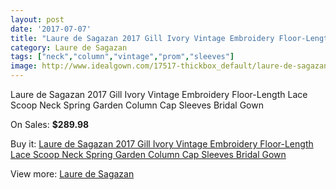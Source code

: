 ```yaml
---
layout: post
date: '2017-07-07'
title: "Laure de Sagazan 2017 Gill Ivory Vintage Embroidery Floor-Length Lace Scoop Neck Spring Garden Column Cap Sleeves Bridal Gown"
category: Laure de Sagazan
tags: ["neck","column","vintage","prom","sleeves"]
image: http://www.idealgown.com/17517-thickbox_default/laure-de-sagazan-2017-gill-ivory-vintage-embroidery-floor-length-lace-scoop-neck-spring-garden-column-cap-sleeves-bridal-gown.jpg
---
```

Laure de Sagazan 2017 Gill Ivory Vintage Embroidery Floor-Length Lace Scoop Neck Spring Garden Column Cap Sleeves Bridal Gown

On Sales: **$289.98**
<a href="https://www.idealgown.com/en/laure-de-sagazan/6854-laure-de-sagazan-2017-gill-ivory-vintage-embroidery-floor-length-lace-scoop-neck-spring-garden-column-cap-sleeves-bridal-gown.html"><amp-img layout="responsive" width="600" height="600" src="//www.idealgown.com/17517-thickbox_default/laure-de-sagazan-2017-gill-ivory-vintage-embroidery-floor-length-lace-scoop-neck-spring-garden-column-cap-sleeves-bridal-gown.jpg" alt="Laure de Sagazan 2017 Gill Ivory Vintage Embroidery Floor-Length Lace Scoop Neck Spring Garden Column Cap Sleeves Bridal Gown 0" /></a>
<a href="https://www.idealgown.com/en/laure-de-sagazan/6854-laure-de-sagazan-2017-gill-ivory-vintage-embroidery-floor-length-lace-scoop-neck-spring-garden-column-cap-sleeves-bridal-gown.html"><amp-img layout="responsive" width="600" height="600" src="//www.idealgown.com/17522-thickbox_default/laure-de-sagazan-2017-gill-ivory-vintage-embroidery-floor-length-lace-scoop-neck-spring-garden-column-cap-sleeves-bridal-gown.jpg" alt="Laure de Sagazan 2017 Gill Ivory Vintage Embroidery Floor-Length Lace Scoop Neck Spring Garden Column Cap Sleeves Bridal Gown 1" /></a>
<a href="https://www.idealgown.com/en/laure-de-sagazan/6854-laure-de-sagazan-2017-gill-ivory-vintage-embroidery-floor-length-lace-scoop-neck-spring-garden-column-cap-sleeves-bridal-gown.html"><amp-img layout="responsive" width="600" height="600" src="//www.idealgown.com/17521-thickbox_default/laure-de-sagazan-2017-gill-ivory-vintage-embroidery-floor-length-lace-scoop-neck-spring-garden-column-cap-sleeves-bridal-gown.jpg" alt="Laure de Sagazan 2017 Gill Ivory Vintage Embroidery Floor-Length Lace Scoop Neck Spring Garden Column Cap Sleeves Bridal Gown 2" /></a>
<a href="https://www.idealgown.com/en/laure-de-sagazan/6854-laure-de-sagazan-2017-gill-ivory-vintage-embroidery-floor-length-lace-scoop-neck-spring-garden-column-cap-sleeves-bridal-gown.html"><amp-img layout="responsive" width="600" height="600" src="//www.idealgown.com/17520-thickbox_default/laure-de-sagazan-2017-gill-ivory-vintage-embroidery-floor-length-lace-scoop-neck-spring-garden-column-cap-sleeves-bridal-gown.jpg" alt="Laure de Sagazan 2017 Gill Ivory Vintage Embroidery Floor-Length Lace Scoop Neck Spring Garden Column Cap Sleeves Bridal Gown 3" /></a>
<a href="https://www.idealgown.com/en/laure-de-sagazan/6854-laure-de-sagazan-2017-gill-ivory-vintage-embroidery-floor-length-lace-scoop-neck-spring-garden-column-cap-sleeves-bridal-gown.html"><amp-img layout="responsive" width="600" height="600" src="//www.idealgown.com/17519-thickbox_default/laure-de-sagazan-2017-gill-ivory-vintage-embroidery-floor-length-lace-scoop-neck-spring-garden-column-cap-sleeves-bridal-gown.jpg" alt="Laure de Sagazan 2017 Gill Ivory Vintage Embroidery Floor-Length Lace Scoop Neck Spring Garden Column Cap Sleeves Bridal Gown 4" /></a>
<a href="https://www.idealgown.com/en/laure-de-sagazan/6854-laure-de-sagazan-2017-gill-ivory-vintage-embroidery-floor-length-lace-scoop-neck-spring-garden-column-cap-sleeves-bridal-gown.html"><amp-img layout="responsive" width="600" height="600" src="//www.idealgown.com/17518-thickbox_default/laure-de-sagazan-2017-gill-ivory-vintage-embroidery-floor-length-lace-scoop-neck-spring-garden-column-cap-sleeves-bridal-gown.jpg" alt="Laure de Sagazan 2017 Gill Ivory Vintage Embroidery Floor-Length Lace Scoop Neck Spring Garden Column Cap Sleeves Bridal Gown 5" /></a>

Buy it: [Laure de Sagazan 2017 Gill Ivory Vintage Embroidery Floor-Length Lace Scoop Neck Spring Garden Column Cap Sleeves Bridal Gown](https://www.idealgown.com/en/laure-de-sagazan/6854-laure-de-sagazan-2017-gill-ivory-vintage-embroidery-floor-length-lace-scoop-neck-spring-garden-column-cap-sleeves-bridal-gown.html "Laure de Sagazan 2017 Gill Ivory Vintage Embroidery Floor-Length Lace Scoop Neck Spring Garden Column Cap Sleeves Bridal Gown")

View more: [Laure de Sagazan](https://www.idealgown.com/en/119-laure-de-sagazan "Laure de Sagazan")